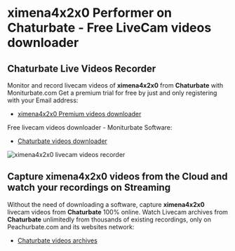 # ximena4x2x0 Performer on Chaturbate - Free LiveCam videos downloader

## Chaturbate Live Videos Recorder

Monitor and record livecam videos of **ximena4x2x0** from **Chaturbate** with Moniturbate.com
Get a premium trial for free by just and only registering with your Email address:
* [ximena4x2x0 Premium videos downloader](https://moniturbate.com/request-demo-licence-key.html)

Free livecam videos downloader - Moniturbate Software:
* [Chaturbate videos downloader](https://moniturbate.com/moniturbate-download-software.html)

![ximena4x2x0 livecam videos recorder](https://peachurnet.com/templates/moniturbate-software.png)


## Capture ximena4x2x0 videos from the Cloud and watch your recordings on Streaming

Without the need of downloading a software, capture **ximena4x2x0** livecam videos from **Chaturbate** 100% online.
Watch Livecam archives from **Chaturbate** unlimitedly from thousands of existing recordings, only on Peachurbate.com and its websites network:
* [Chaturbate videos archives](https://peachurnet.com/)